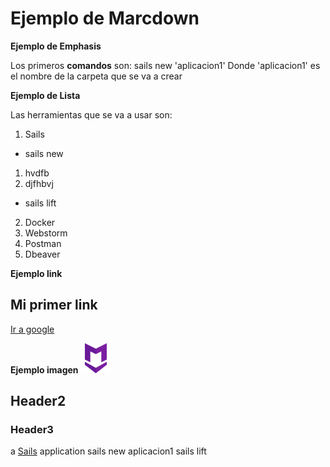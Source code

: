 # Ejemplo de Marcdown

**Ejemplo de Emphasis**

Los primeros **comandos** son:
sails new 'aplicacion1'
Donde 'aplicacion1' es el nombre de la carpeta que se va a crear

**Ejemplo de Lista**

Las herramientas que se va a usar son:
1. Sails
  * sails new
  1. hvdfb
  2. djfhbvj
  - sails lift
2. Docker
3. Webstorm
4. Postman
5. Dbeaver

**Ejemplo link**
## Mi primer link

[Ir a google](https://www.google.com)

**Ejemplo imagen**
![Imagen](https://github.com/adam-p/markdown-here/raw/master/src/common/images/icon48.png "Logo Title Text 1")

## Header2
### Header3

a [Sails](http://sailsjs.org) application
sails new aplicacion1
sails lift
